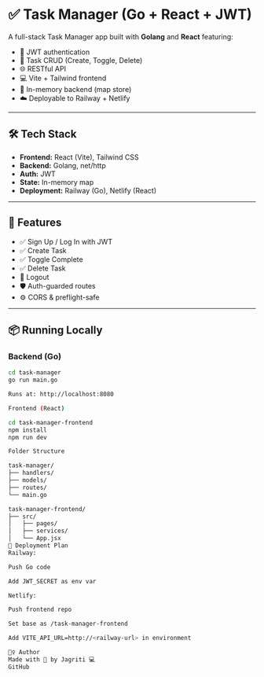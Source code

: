 # ✅ Task Manager (Go + React + JWT)

A full-stack Task Manager app built with **Golang** and **React** featuring:

- 🔐 JWT authentication
- 🧾 Task CRUD (Create, Toggle, Delete)
- 🌐 RESTful API
- 💻 Vite + Tailwind frontend
- 🧠 In-memory backend (map store)
- ☁️ Deployable to Railway + Netlify

---

## 🛠 Tech Stack

- **Frontend:** React (Vite), Tailwind CSS
- **Backend:** Golang, net/http
- **Auth:** JWT
- **State:** In-memory map
- **Deployment:** Railway (Go), Netlify (React)

---

## 🧪 Features

- ✅ Sign Up / Log In with JWT
- ✅ Create Task
- ✅ Toggle Complete
- ✅ Delete Task
- 🔐 Logout
- 🛡 Auth-guarded routes
- ⚙️ CORS & preflight-safe

---

## 📦 Running Locally

### Backend (Go)

```bash
cd task-manager
go run main.go

Runs at: http://localhost:8080

Frontend (React)

cd task-manager-frontend
npm install
npm run dev

Folder Structure

task-manager/
├── handlers/
├── models/
├── routes/
└── main.go

task-manager-frontend/
├── src/
│   ├── pages/
│   ├── services/
│   └── App.jsx
🚀 Deployment Plan
Railway:

Push Go code

Add JWT_SECRET as env var

Netlify:

Push frontend repo

Set base as /task-manager-frontend

Add VITE_API_URL=http://<railway-url> in environment

🙋‍♀️ Author
Made with 🧠 by Jagriti 💻
GitHub